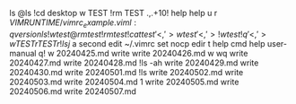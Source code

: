 ls
@ls
!cd desktop
w TEST
!rm TEST
.,.+10!
help
help u
r $VIMRUNTIME/vimrc_example.vim
l:q
version
ls!
w test
@rm test
!rm test
!cat test
'<,'>w test
'<,'>!w test
!q
'<,'>w TEST
r TEST
r !ls
j$
a second
edit ~/.vimrc
set nocp
edir t
help cmd
help user-manual
q!
w 20240425.md
write
write 20240426.md
w
wq
write 20240427.md
write 20240428.md
!ls -ah
write 20240429.md
write 20240430.md
write 20240501.md
!ls
write 20240502.md
write 20240503.md
write 20240504.md
1
write 20240505.md
write 20240506.md
write 20240507.md

